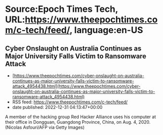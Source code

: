 # Source:Epoch Times Tech, URL:https://www.theepochtimes.com/c-tech/feed/, language:en-US

## Cyber Onslaught on Australia Continues as Major University Falls Victim to Ransomware Attack
 - [https://www.theepochtimes.com/cyber-onslaught-on-australia-continues-as-major-university-falls-victim-to-ransomware-attack_4954438.html](https://www.theepochtimes.com/cyber-onslaught-on-australia-continues-as-major-university-falls-victim-to-ransomware-attack_4954438.html)
 - RSS feed: https://www.theepochtimes.com/c-tech/feed/
 - date published: 2022-12-31 04:13:47+00:00

A member of the hacking group Red Hacker Alliance uses his computer at their office in Dongguan, Guangdong Province, China, on Aug. 4, 2020. (Nicolas Asfouri/AFP via Getty Images)


